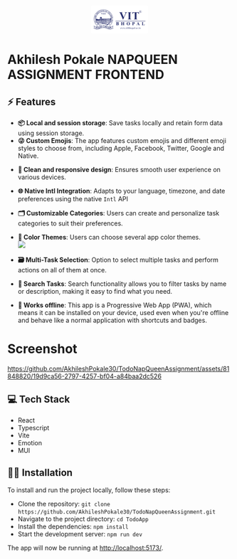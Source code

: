 <!-- prettier-ignore -->
<p align="center">
<img src="public/logo256.png" width="128px" />
<h1>Akhilesh Pokale NAPQUEEN ASSIGNMENT FRONTEND</h1>
</p>

<p align="center">



## ⚡ Features

- **📦 Local and session storage**: Save tasks locally and retain form data using session storage.
- **😜 Custom Emojis**: The app features custom emojis and different emoji styles to choose from, including Apple, Facebook, Twitter, Google and Native.

<!-- <br/><img src="public/screenshots/RecievedTask.png" width="250px" /> -->
- **📱 Clean and responsive design**: Ensures smooth user experience on various devices.
- **🌐 Native Intl Integration**: Adapts to your language, timezone, and date preferences using the native `Intl` API
- **🗂️ Customizable Categories**: Users can create and personalize task categories to suit their preferences.
- **🎨 Color Themes**: Users can choose several app color themes. <br/> <img src="screenshots/ColorThemes.png" width="200px" />
- **🗃️ Multi-Task Selection**: Option to select multiple tasks and perform actions on all of them at once.
- **🔎 Search Tasks**: Search functionality allows you to filter tasks by name or description, making it easy to find what you need.

- **📴 Works offline**: This app is a Progressive Web App (PWA), which means it can be installed on your device, used even when you're offline and behave like a normal application with shortcuts and badges.<br/>

# Screenshot


https://github.com/AkhileshPokale30/TodoNapQueenAssignment/assets/81848820/19d9ca56-2797-4257-bf04-a84baa2dc526


## 💻 Tech Stack

- React
- Typescript
- Vite
- Emotion
- MUI

## 👨‍💻 Installation

To install and run the project locally, follow these steps:

- Clone the repository: `git clone https://github.com/AkhileshPokale30/TodoNapQueenAssignment.git`
- Navigate to the project directory: `cd TodoApp`
- Install the dependencies: `npm install`
- Start the development server: `npm run dev`

The app will now be running at [http://localhost:5173/](http://localhost:5173/).

